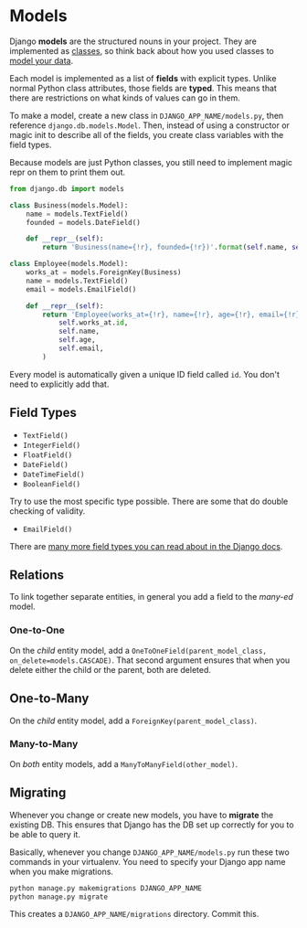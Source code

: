 # Models

Django **models** are the structured nouns in your project.
They are implemented as [classes](basicobjectsclasses.md), so think back about how you used classes to [model your data](classdesign.md).

Each model is implemented as a list of **fields** with explicit types.
Unlike normal Python class attributes, those fields are **typed**.
This means that there are restrictions on what kinds of values can go in them.

To make a model, create a new class in `DJANGO_APP_NAME/models.py`, then reference `django.db.models.Model`.
Then, instead of using a constructor or magic init to describe all of the fields, you create class variables with the field types.

Because models are just Python classes, you still need to implement magic repr on them to print them out.

```py
from django.db import models

class Business(models.Model):
    name = models.TextField()
    founded = models.DateField()

    def __repr__(self):
        return 'Business(name={!r}, founded={!r})'.format(self.name, self.founded)

class Employee(models.Model):
    works_at = models.ForeignKey(Business)
    name = models.TextField()
    email = models.EmailField()

    def __repr__(self):
        return 'Employee(works_at={!r}, name={!r}, age={!r}, email={!r})'.format(
            self.works_at.id,
            self.name,
            self.age,
            self.email,
        )
```

Every model is automatically given a unique ID field called `id`.
You don't need to explicitly add that.

## Field Types

* `TextField()`
* `IntegerField()`
* `FloatField()`
* `DateField()`
* `DateTimeField()`
* `BooleanField()`

Try to use the most specific type possible.
There are some that do double checking of validity.

* `EmailField()`

There are [many more field types you can read about in the Django docs](https://docs.djangoproject.com/en/1.9/ref/models/fields/#field-types).

## Relations

To link together separate entities, in general you add a field to the _many-ed_ model.

### One-to-One

On the _child_ entity model, add a `OneToOneField(parent_model_class, on_delete=models.CASCADE)`.
That second argument ensures that when you delete either the child or the parent, both are deleted.

## One-to-Many

On the _child_ entity model, add a `ForeignKey(parent_model_class)`.

### Many-to-Many

On _both_ entity models, add a `ManyToManyField(other_model)`.

## Migrating

Whenever you change or create new models, you have to **migrate** the existing DB.
This ensures that Django has the DB set up correctly for you to be able to query it.

Basically, whenever you change `DJANGO_APP_NAME/models.py` run these two commands in your virtualenv.
You need to specify your Django app name when you make migrations.

```bash
python manage.py makemigrations DJANGO_APP_NAME
python manage.py migrate
```

This creates a `DJANGO_APP_NAME/migrations` directory.
Commit this.
